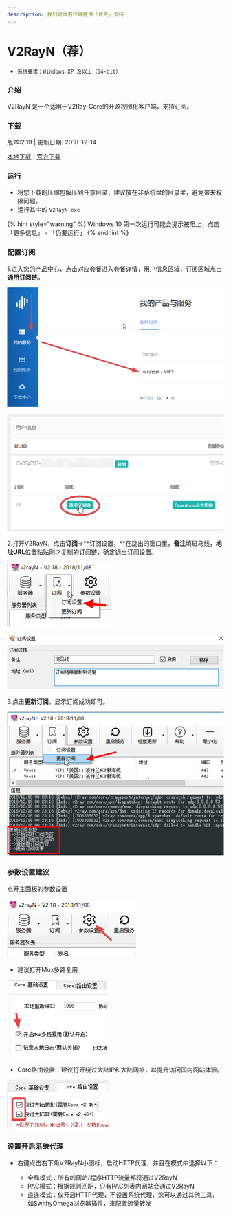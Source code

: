 ```yaml
---
description: 我们对本客户端提供「优先」支持
---
```


# V2RayN（荐）

* `系统要求：Windows XP 及以上（64-bit）`

### 介绍

V2RayN 是一个适用于V2Ray-Core的开源视图化客户端，支持订阅。

### 下载

版本:2.19 \| 更新日期: 2018-12-14

[本地下载](https://bmxcloud.cc/dl.php?type=d&id=8) \| [官方下载](https://github.com/2dust/v2rayN/releases/download/2.17/v2rayN-Core.zip)

### 运行

* 将您下载的压缩包解压到任意目录，建议放在非系统盘的目录里，避免带来权限问题。
* 运行其中的 `V2RayN.exe`

{% hint style="warning" %}
 Windows 10 第一次运行可能会提示被阻止，点击「更多信息」 - 「仍要运行」
{% endhint %}

### 配置订阅

1.进入您的[产品中心](https://bmxcloud.cc/clientarea.php)，点击对应套餐进入套餐详情，用户信息区域，订阅区域点击**通用订阅链。**

![](../../.gitbook/assets/image%20%2872%29.png)

![](../../.gitbook/assets/image%20%2859%29.png)

2.打开V2RayN，点击**订阅**-&gt;**订阅设置，**在跳出的窗口里，**备注**填斑马线，**地址URL**位置粘贴刚才复制的订阅链，确定退出订阅设置。

![](../../.gitbook/assets/1.png)

![](../../.gitbook/assets/v2rayn_c22qqwgpce.png)

3.点击**更新订阅**，显示订阅成功即可。

![](../../.gitbook/assets/2.png)

### 参数设置建议

点开主面板的参数设置

![](../../.gitbook/assets/image%20%2886%29.png)

* 建议打开Mux多路复用

![](../../.gitbook/assets/image%20%2829%29.png)

* Core路由设置：建议打开绕过大陆IP和大陆网址，以提升访问国内网站体验。

![](../../.gitbook/assets/image%20%2879%29.png)

### 设置开启系统代理

* 右键点击右下角V2RayN小图标，启动HTTP代理，并且在模式中选择以下：

  * 全局模式：所有的网站/程序HTTP流量都将通过V2RayN
  * PAC模式：根据规则匹配，只有PAC列表内网站会通过V2RayN
  * 直连模式：仅开启HTTP代理，不设置系统代理，您可以通过其他工具，如SwithyOmega浏览器插件，来配置流量转发



